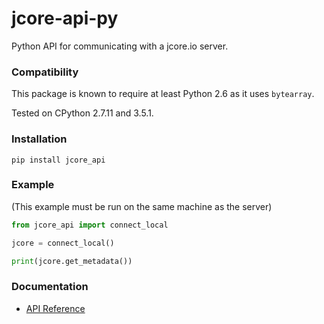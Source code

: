 # jcore-api-py

Python API for communicating with a jcore.io server.

### Compatibility

This package is known to require at least Python 2.6 as it uses `bytearray`.

Tested on CPython 2.7.11 and 3.5.1.

### Installation

```
pip install jcore_api
```

### Example

(This example must be run on the same machine as the server)

```py
from jcore_api import connect_local

jcore = connect_local()

print(jcore.get_metadata())
```

### Documentation

* [API Reference](https://jcoreio.gitbooks.io/jcore-api-py/content/docs/api/index.html)
